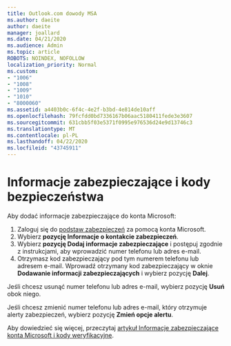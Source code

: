 ```yaml
---
title: Outlook.com dowody MSA
ms.author: daeite
author: daeite
manager: joallard
ms.date: 04/21/2020
ms.audience: Admin
ms.topic: article
ROBOTS: NOINDEX, NOFOLLOW
localization_priority: Normal
ms.custom:
- "1006"
- "1008"
- "1009"
- "1010"
- "8000060"
ms.assetid: a4403b0c-6f4c-4e2f-b3bd-4e814de10aff
ms.openlocfilehash: 79fcfdd0bd7336167b06aac5180411fede3e3607
ms.sourcegitcommit: 631cbb5f03e5371f0995e976536d24e9d13746c3
ms.translationtype: MT
ms.contentlocale: pl-PL
ms.lasthandoff: 04/22/2020
ms.locfileid: "43745911"
---
```

# <a name="security-info-and-security-codes"></a>Informacje zabezpieczające i kody bezpieczeństwa

Aby dodać informacje zabezpieczające do konta Microsoft:

1. Zaloguj się do [podstaw zabezpieczeń](https://account.microsoft.com/security) za pomocą konta Microsoft.
1. Wybierz **pozycję Informacje o kontakcie zabezpieczeń**.
1. Wybierz **pozycję Dodaj informacje zabezpieczające** i postępuj zgodnie z instrukcjami, aby wprowadzić numer telefonu lub adres e-mail.
1. Otrzymasz kod zabezpieczający pod tym numerem telefonu lub adresem e-mail. Wprowadź otrzymany kod zabezpieczający w oknie **Dodawanie informacji zabezpieczających** i wybierz pozycję **Dalej**.

Jeśli chcesz usunąć numer telefonu lub adres e-mail, wybierz pozycję **Usuń** obok niego.

Jeśli chcesz zmienić numer telefonu lub adres e-mail, który otrzymuje alerty zabezpieczeń, wybierz pozycję **Zmień opcje alertu**.

Aby dowiedzieć się więcej, przeczytaj [artykuł Informacje zabezpieczające konta Microsoft i kody weryfikacyjne](https://support.microsoft.com/help/12428/).